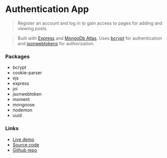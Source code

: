 # Authentication App

> Register an account and log in to gain access to pages for adding and viewing posts.

> Built with [Express](https://expressjs.com/) and [MongoDb Atlas](https://www.mongodb.com/atlas). Uses [bcrypt](https://www.npmjs.com/package/bcrypt) for authentication and [jsonwebtokens](https://www.npmjs.com/package/jsonwebtoken) for authorization.

### Packages
- bcrypt
- cookie-parser
- ejs
- express
- joi
- jsonwebtoken
- moment
- mongoose
- nodemon
- uuid

### Links
- [Live demo](https://express-login-api-with-jwt.rolandjlevy.repl.co/)
- [Source code](https://replit.com/@RolandJLevy/express-login-api-with-jwt)
- [Github repo](https://github.com/rolandjlevy/express-login-api-with-jwt)